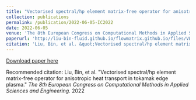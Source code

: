 ```yaml
---
title: "Vectorised spectral/hp element matrix-free operator for anisotropic heat transport in tokamak edge plasma"
collection: publications
permalink: /publication/2022-06-05-IC2022
date: 2022-06-05
venue: 'The 8th European Congress on Computational Methods in Applied Scienecs and Engineering'
paperurl: 'http://liu-bin-fluid.github.io/flowmatrix.github.io/files/VEC2022.pdf'
citation: 'Liu, Bin, et al. &quot;Vectorised spectral/hp element matrix-free operator for anisotropic heat transport in tokamak edge plasma.&quot; <i>The 8th European Congress on Computational Methods in Applied Sciences and Engineering</i>. 2022'
---
```


<a href='http://liu-bin-fluid.github.io/flowmatrix.github.io/files/VEC2022.pdf'>Download paper here</a>

Recommended citation: Liu, Bin, et al. "Vectorised spectral/hp element matrix-free operator for anisotropic heat transport in tokamak edge plasma." <i>The 8th European Congress on Computational Methods in Applied Sciences and Engineering</i>. 2022